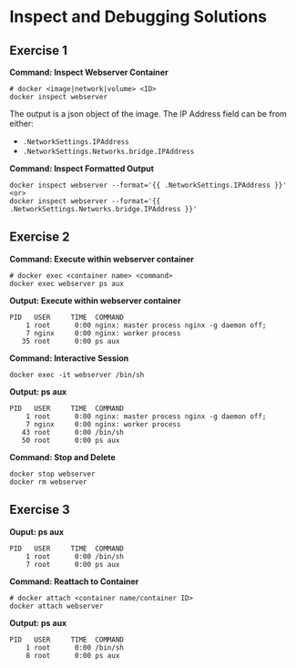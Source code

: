 # Inspect and Debugging Solutions

## Exercise 1

**Command: Inspect Webserver Container**
```
# docker <image|network|volume> <ID>
docker inspect webserver
```

The output is a json object of the image. The IP Address field can be from either:
- `.NetworkSettings.IPAddress`
- `.NetworkSettings.Networks.bridge.IPAddress`

**Command: Inspect Formatted Output**
```
docker inspect webserver --format='{{ .NetworkSettings.IPAddress }}'
<or>
docker inspect webserver --format='{{ .NetworkSettings.Networks.bridge.IPAddress }}'
```

## Exercise 2

**Command: Execute within webserver container**
```
# docker exec <container name> <command>
docker exec webserver ps aux
```

**Output: Execute within webserver container**
```
PID   USER     TIME  COMMAND
    1 root      0:00 nginx: master process nginx -g daemon off;
    7 nginx     0:00 nginx: worker process
   35 root      0:00 ps aux
```

**Command: Interactive Session**
```
docker exec -it webserver /bin/sh
```

**Output: ps aux**
```
PID   USER     TIME  COMMAND
    1 root      0:00 nginx: master process nginx -g daemon off;
    7 nginx     0:00 nginx: worker process
   43 root      0:00 /bin/sh
   50 root      0:00 ps aux
```

**Command: Stop and Delete**
```
docker stop webserver
docker rm webserver
```

## Exercise 3

**Ouput: ps aux**
```
PID   USER     TIME  COMMAND
    1 root      0:00 /bin/sh
    7 root      0:00 ps aux
```

**Command: Reattach to Container**
```
# docker attach <container name/container ID>
docker attach webserver
```

**Output: ps aux**
```
PID   USER     TIME  COMMAND
    1 root      0:00 /bin/sh
    8 root      0:00 ps aux
```

